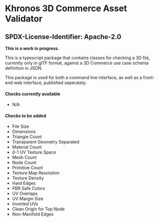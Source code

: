 # Khronos 3D Commerce Asset Validator

## SPDX-License-Identifier: Apache-2.0

**This is a work in progress.**

This is a typescript package that contains classes for checking a 3D file, currently only in glTF format, against a 3D Commerce use case schema definition in JSON.

This package is used for both a command line interface, as well as a front-end web interface, published seperately.

#### Checks currently available
* N/A

#### Checks to be added
* File Size
* Dimensions
* Triangle Count
* Transparent Geometry Separated
* Material Count
* 0-1 UV Texture Space
* Mesh Count
* Node Count
* Primitive Count
* Texture Map Resolution
* Texture Density
* Hard Edges
* PBR Safe Colors
* UV Overlaps
* UV Margin Size
* Inverted UVs
* Clean Origin for Top Node
* Non-Manifold Edges
